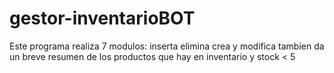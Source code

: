 # gestor-inventarioBOT
Este programa realiza 7 modulos: inserta elimina crea y modifica tambien da un breve resumen de los productos que hay en inventario y stock &lt; 5
